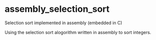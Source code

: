 # assembly_selection_sort
Selection sort implemented in assembly (embedded in C)

Using the selection sort alogorithm written in assembly to sort integers.
